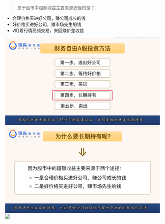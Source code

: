 > 属于股市中超额收益主要来源途径的是？
- 合理价格买进好公司，赚公司成长的钱
- 好价格买进好公司，赚市场先生的钱
- √盯着行情高频交易，来回赚价差收益

![](20200908-%20(1).png)
![](20200908-%20(2).png)
![](20200908-%20(3).png)
